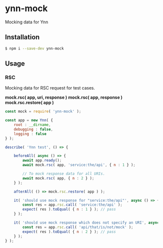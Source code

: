# ynn-mock

Mocking data for Ynn

## Installation

```sh
$ npm i --save-dev ynn-mock
```

## Usage

### RSC

Mocking data for RSC request for test cases.

**mock.rsc( app, uri, response )**
**mock.rsc( app, response )**
**mock.rsc.restore( app )**

```js
const mock = require( 'ynn-mock' );

const app = new Ynn( {
    root : __dirname, 
    debugging : false,
    logging : false
} );

describe( 'Ynn test', () => {

    beforeAll( async () => {
        await app.ready();
        await mock.rsc( app, 'service:the/api', { n : 1 } );

        // To mock response data for all URIs.
        await mock.rsc( app, { n : 2 } );
    } );

    afterAll( () => mock.rsc.restore( app ) );

    it( 'should use mock response for "service:the/api"', async () => {
        const res = app.rsc.call( 'service:the/api' ); 
        expect( res ).toEqual( { n : 1 } ); // pass
    } );

    it( 'should use mock response which does not specify an URI', async () => {
        const res = app.rsc.call( 'api/that/is/not/mock' );
        expect( res ).toEqual( { n : 2 } ); // pass
    } );
} );
```
